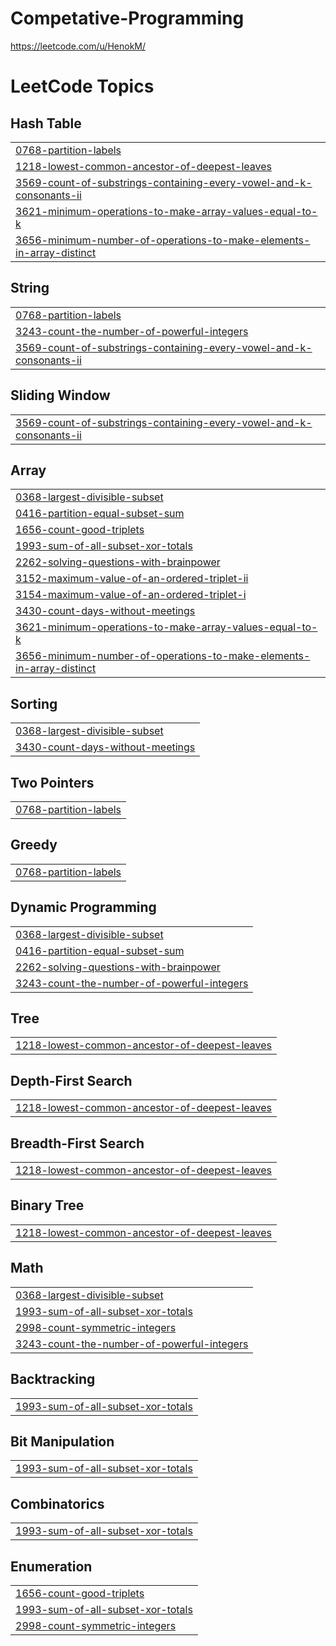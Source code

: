 # Competative-Programming

https://leetcode.com/u/HenokM/

<!---LeetCode Topics Start-->
# LeetCode Topics
## Hash Table
|  |
| ------- |
| [0768-partition-labels](https://github.com/henok2159/Competative-Programming/tree/master/0768-partition-labels) |
| [1218-lowest-common-ancestor-of-deepest-leaves](https://github.com/henok2159/Competative-Programming/tree/master/1218-lowest-common-ancestor-of-deepest-leaves) |
| [3569-count-of-substrings-containing-every-vowel-and-k-consonants-ii](https://github.com/henok2159/Competative-Programming/tree/master/3569-count-of-substrings-containing-every-vowel-and-k-consonants-ii) |
| [3621-minimum-operations-to-make-array-values-equal-to-k](https://github.com/henok2159/Competative-Programming/tree/master/3621-minimum-operations-to-make-array-values-equal-to-k) |
| [3656-minimum-number-of-operations-to-make-elements-in-array-distinct](https://github.com/henok2159/Competative-Programming/tree/master/3656-minimum-number-of-operations-to-make-elements-in-array-distinct) |
## String
|  |
| ------- |
| [0768-partition-labels](https://github.com/henok2159/Competative-Programming/tree/master/0768-partition-labels) |
| [3243-count-the-number-of-powerful-integers](https://github.com/henok2159/Competative-Programming/tree/master/3243-count-the-number-of-powerful-integers) |
| [3569-count-of-substrings-containing-every-vowel-and-k-consonants-ii](https://github.com/henok2159/Competative-Programming/tree/master/3569-count-of-substrings-containing-every-vowel-and-k-consonants-ii) |
## Sliding Window
|  |
| ------- |
| [3569-count-of-substrings-containing-every-vowel-and-k-consonants-ii](https://github.com/henok2159/Competative-Programming/tree/master/3569-count-of-substrings-containing-every-vowel-and-k-consonants-ii) |
## Array
|  |
| ------- |
| [0368-largest-divisible-subset](https://github.com/henok2159/Competative-Programming/tree/master/0368-largest-divisible-subset) |
| [0416-partition-equal-subset-sum](https://github.com/henok2159/Competative-Programming/tree/master/0416-partition-equal-subset-sum) |
| [1656-count-good-triplets](https://github.com/henok2159/Competative-Programming/tree/master/1656-count-good-triplets) |
| [1993-sum-of-all-subset-xor-totals](https://github.com/henok2159/Competative-Programming/tree/master/1993-sum-of-all-subset-xor-totals) |
| [2262-solving-questions-with-brainpower](https://github.com/henok2159/Competative-Programming/tree/master/2262-solving-questions-with-brainpower) |
| [3152-maximum-value-of-an-ordered-triplet-ii](https://github.com/henok2159/Competative-Programming/tree/master/3152-maximum-value-of-an-ordered-triplet-ii) |
| [3154-maximum-value-of-an-ordered-triplet-i](https://github.com/henok2159/Competative-Programming/tree/master/3154-maximum-value-of-an-ordered-triplet-i) |
| [3430-count-days-without-meetings](https://github.com/henok2159/Competative-Programming/tree/master/3430-count-days-without-meetings) |
| [3621-minimum-operations-to-make-array-values-equal-to-k](https://github.com/henok2159/Competative-Programming/tree/master/3621-minimum-operations-to-make-array-values-equal-to-k) |
| [3656-minimum-number-of-operations-to-make-elements-in-array-distinct](https://github.com/henok2159/Competative-Programming/tree/master/3656-minimum-number-of-operations-to-make-elements-in-array-distinct) |
## Sorting
|  |
| ------- |
| [0368-largest-divisible-subset](https://github.com/henok2159/Competative-Programming/tree/master/0368-largest-divisible-subset) |
| [3430-count-days-without-meetings](https://github.com/henok2159/Competative-Programming/tree/master/3430-count-days-without-meetings) |
## Two Pointers
|  |
| ------- |
| [0768-partition-labels](https://github.com/henok2159/Competative-Programming/tree/master/0768-partition-labels) |
## Greedy
|  |
| ------- |
| [0768-partition-labels](https://github.com/henok2159/Competative-Programming/tree/master/0768-partition-labels) |
## Dynamic Programming
|  |
| ------- |
| [0368-largest-divisible-subset](https://github.com/henok2159/Competative-Programming/tree/master/0368-largest-divisible-subset) |
| [0416-partition-equal-subset-sum](https://github.com/henok2159/Competative-Programming/tree/master/0416-partition-equal-subset-sum) |
| [2262-solving-questions-with-brainpower](https://github.com/henok2159/Competative-Programming/tree/master/2262-solving-questions-with-brainpower) |
| [3243-count-the-number-of-powerful-integers](https://github.com/henok2159/Competative-Programming/tree/master/3243-count-the-number-of-powerful-integers) |
## Tree
|  |
| ------- |
| [1218-lowest-common-ancestor-of-deepest-leaves](https://github.com/henok2159/Competative-Programming/tree/master/1218-lowest-common-ancestor-of-deepest-leaves) |
## Depth-First Search
|  |
| ------- |
| [1218-lowest-common-ancestor-of-deepest-leaves](https://github.com/henok2159/Competative-Programming/tree/master/1218-lowest-common-ancestor-of-deepest-leaves) |
## Breadth-First Search
|  |
| ------- |
| [1218-lowest-common-ancestor-of-deepest-leaves](https://github.com/henok2159/Competative-Programming/tree/master/1218-lowest-common-ancestor-of-deepest-leaves) |
## Binary Tree
|  |
| ------- |
| [1218-lowest-common-ancestor-of-deepest-leaves](https://github.com/henok2159/Competative-Programming/tree/master/1218-lowest-common-ancestor-of-deepest-leaves) |
## Math
|  |
| ------- |
| [0368-largest-divisible-subset](https://github.com/henok2159/Competative-Programming/tree/master/0368-largest-divisible-subset) |
| [1993-sum-of-all-subset-xor-totals](https://github.com/henok2159/Competative-Programming/tree/master/1993-sum-of-all-subset-xor-totals) |
| [2998-count-symmetric-integers](https://github.com/henok2159/Competative-Programming/tree/master/2998-count-symmetric-integers) |
| [3243-count-the-number-of-powerful-integers](https://github.com/henok2159/Competative-Programming/tree/master/3243-count-the-number-of-powerful-integers) |
## Backtracking
|  |
| ------- |
| [1993-sum-of-all-subset-xor-totals](https://github.com/henok2159/Competative-Programming/tree/master/1993-sum-of-all-subset-xor-totals) |
## Bit Manipulation
|  |
| ------- |
| [1993-sum-of-all-subset-xor-totals](https://github.com/henok2159/Competative-Programming/tree/master/1993-sum-of-all-subset-xor-totals) |
## Combinatorics
|  |
| ------- |
| [1993-sum-of-all-subset-xor-totals](https://github.com/henok2159/Competative-Programming/tree/master/1993-sum-of-all-subset-xor-totals) |
## Enumeration
|  |
| ------- |
| [1656-count-good-triplets](https://github.com/henok2159/Competative-Programming/tree/master/1656-count-good-triplets) |
| [1993-sum-of-all-subset-xor-totals](https://github.com/henok2159/Competative-Programming/tree/master/1993-sum-of-all-subset-xor-totals) |
| [2998-count-symmetric-integers](https://github.com/henok2159/Competative-Programming/tree/master/2998-count-symmetric-integers) |
<!---LeetCode Topics End-->
